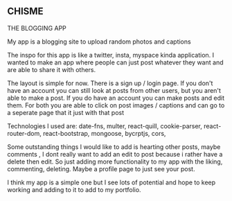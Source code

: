 ## CHISME
THE BLOGGING APP 

My app is a blogging site to upload random photos and captions 

The inspo for this app is like a twitter, insta, myspace kinda application. I wanted to make an app where people can just post whatever they want and are able to share it with others.

The layout is simple for now. There is a sign up / login page. If you don't have an account you can still look at posts from other users, but you aren't able to make a post. If you do have an account you can make posts and edit them. For both you are able to click on post images / captions and can go to a seperate page that it just with that post

Technologies I used are:
date-fns, multer, react-quill, cookie-parser, react-router-dom, react-bootstrap, mongoose, bycrptjs, cors, 

Some outstanding things I would like to add is hearting other posts, maybe comments , I dont really want to add an edit to post because i rather have a delete then edit. So just adding more functionality to my app with the liking, commenting, deleting. Maybe a profile page to just see your post.

I think my app is a simple one but I see lots of potential and hope to keep working and adding to it to add to my portfolio.